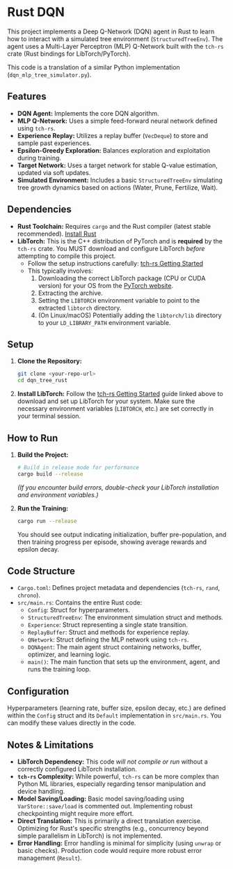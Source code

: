 # Rust DQN

This project implements a Deep Q-Network (DQN) agent in Rust to learn how to interact with a simulated tree environment (`StructuredTreeEnv`). The agent uses a Multi-Layer Perceptron (MLP) Q-Network built with the `tch-rs` crate (Rust bindings for LibTorch/PyTorch).

This code is a translation of a similar Python implementation (`dqn_mlp_tree_simulator.py`).

## Features

* **DQN Agent:** Implements the core DQN algorithm.
* **MLP Q-Network:** Uses a simple feed-forward neural network defined using `tch-rs`.
* **Experience Replay:** Utilizes a replay buffer (`VecDeque`) to store and sample past experiences.
* **Epsilon-Greedy Exploration:** Balances exploration and exploitation during training.
* **Target Network:** Uses a target network for stable Q-value estimation, updated via soft updates.
* **Simulated Environment:** Includes a basic `StructuredTreeEnv` simulating tree growth dynamics based on actions (Water, Prune, Fertilize, Wait).

## Dependencies

* **Rust Toolchain:** Requires `cargo` and the Rust compiler (latest stable recommended). [Install Rust](https://www.rust-lang.org/tools/install)
* **LibTorch:** This is the C++ distribution of PyTorch and is **required** by the `tch-rs` crate. You MUST download and configure LibTorch *before* attempting to compile this project.
    * Follow the setup instructions carefully: [tch-rs Getting Started](https://github.com/LaurentMazare/tch-rs#getting-started)
    * This typically involves:
        1.  Downloading the correct LibTorch package (CPU or CUDA version) for your OS from the [PyTorch website](https://pytorch.org/get-started/locally/).
        2.  Extracting the archive.
        3.  Setting the `LIBTORCH` environment variable to point to the extracted `libtorch` directory.
        4.  (On Linux/macOS) Potentially adding the `libtorch/lib` directory to your `LD_LIBRARY_PATH` environment variable.

## Setup

1.  **Clone the Repository:**
    ```bash
    git clone <your-repo-url>
    cd dqn_tree_rust
    ```
2.  **Install LibTorch:** Follow the [tch-rs Getting Started](https://github.com/LaurentMazare/tch-rs#getting-started) guide linked above to download and set up LibTorch for your system. Make sure the necessary environment variables (`LIBTORCH`, etc.) are set correctly in your terminal session.

## How to Run

1.  **Build the Project:**
    ```bash
    # Build in release mode for performance
    cargo build --release
    ```
    *(If you encounter build errors, double-check your LibTorch installation and environment variables.)*

2.  **Run the Training:**
    ```bash
    cargo run --release
    ```

    You should see output indicating initialization, buffer pre-population, and then training progress per episode, showing average rewards and epsilon decay.

## Code Structure

* `Cargo.toml`: Defines project metadata and dependencies (`tch-rs`, `rand`, `chrono`).
* `src/main.rs`: Contains the entire Rust code:
    * `Config`: Struct for hyperparameters.
    * `StructuredTreeEnv`: The environment simulation struct and methods.
    * `Experience`: Struct representing a single state transition.
    * `ReplayBuffer`: Struct and methods for experience replay.
    * `QNetwork`: Struct defining the MLP network using `tch-rs`.
    * `DQNAgent`: The main agent struct containing networks, buffer, optimizer, and learning logic.
    * `main()`: The main function that sets up the environment, agent, and runs the training loop.

## Configuration

Hyperparameters (learning rate, buffer size, epsilon decay, etc.) are defined within the `Config` struct and its `Default` implementation in `src/main.rs`. You can modify these values directly in the code.

## Notes & Limitations

* **LibTorch Dependency:** This code *will not compile or run* without a correctly configured LibTorch installation.
* **`tch-rs` Complexity:** While powerful, `tch-rs` can be more complex than Python ML libraries, especially regarding tensor manipulation and device handling.
* **Model Saving/Loading:** Basic model saving/loading using `VarStore::save/load` is commented out. Implementing robust checkpointing might require more effort.
* **Direct Translation:** This is primarily a direct translation exercise. Optimizing for Rust's specific strengths (e.g., concurrency beyond simple parallelism in LibTorch) is not implemented.
* **Error Handling:** Error handling is minimal for simplicity (using `unwrap` or basic checks). Production code would require more robust error management (`Result`).

